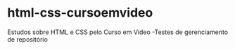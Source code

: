 # html-css-cursoemvideo
 Estudos sobre HTML e CSS pelo Curso em Video
 -Testes de gerenciamento de repositório
